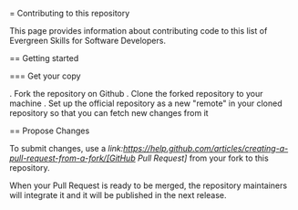 = Contributing to this repository

This page provides information about contributing code to this list of Evergreen Skills for Software Developers.

== Getting started

=== Get your copy

. Fork the repository on Github
. Clone the forked repository to your machine
. Set up the official repository as a new "remote" in your cloned repository
so that you can fetch new changes from it

== Propose Changes

To submit changes, use a _link:https://help.github.com/articles/creating-a-pull-request-from-a-fork/[GitHub Pull Request]_ from your fork to this repository.

When your Pull Request is ready to be merged, the repository maintainers will integrate it and it will be published in the next release.
